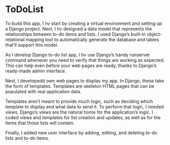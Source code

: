# ToDoList
To build this app, I hv start by creating a virtual environment and setting up a Django project. 
Next, I hv designed a data model that represents the relationships between to-do items and lists. 
I used Django’s built-in object-relational mapping tool to automatically generate the database 
and tables that’ll support this model.

As I develop Django to-do list app, I hv use Django’s handy runserver command whenever you need 
to verify that things are working as expected. This can help even before your web pages are ready,
thanks to Django’s ready-made admin interface.

Next, I developedd own web pages to display my app. In Django, these take the form of templates. 
Templates are skeleton HTML pages that can be populated with real application data.

Templates aren’t meant to provide much logic, such as deciding which template to display and what 
data to send it. To perform that logic, I needed views. Django’s views are the natural home for the
application’s logic.
I coded views and templates for list creation and updates, as well as for the items that those 
lists will contain. 

Finally, I added new user interface by adding, editing, and deleting to-do lists and to-do items.
